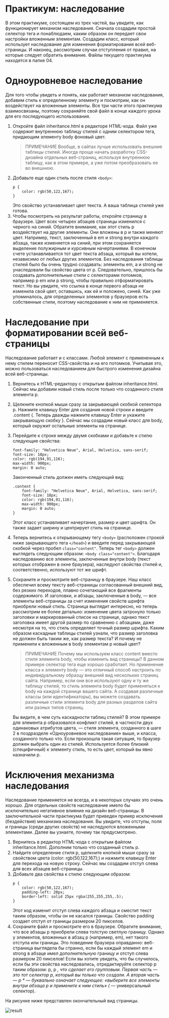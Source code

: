 # Практикум: наследование
В этом практикуме, состоящем из трех частей, вы увидите, как функционирует механизм наследования. Сначала создадим простой селектор тега и понаблюдаем, каким образом он передает свои настройки вложенным элементам. Создадим класс, который использует наследование для изменения форматирования всей веб-страницы. И наконец, рассмотрим случаи отступления от правил, на которые следует обратить внимание.
Файлы текущего практикума находятся в папке 04.
# Одноуровневое наследование
Для того чтобы увидеть и понять, как работает механизм наследования, добавим
стиль к определенному элементу и посмотрим, как он воздействует на вложенные
элементы. Все три части этого практикума взаимосвязаны, поэтому сохраняйте
свой файл в конце каждого урока для его последующего использования.
1. Откройте файл inheritance.html в редакторе HTML-кода.
Файл уже содержит внутреннюю таблицу стилей с одним селектором тега, придающим элементу body фоновый цвет.
    >ПРИМЕЧАНИЕ
    Вообще, в сайтах лучше использовать внешние таблицы стилей.
    Иногда проще начать разработку CSS-дизайна отдельных веб-страниц, используя внутреннюю таблицу, как в этом примере, а уже потом преобразовать ее во внешнюю.
2. Добавьте еще один стиль после стиля `<body>`:
    ```
    p {
        color: rgb(50,122,167);
    }
    ```
    Это свойство устанавливает цвет текста. А ваша таблица стилей уже готова.
3. Чтобы посмотреть на результат работы, откройте страницу в браузере.
Цвет всех четырех абзацев страницы изменился с черного на синий.
Обратите внимание, как этот стиль p воздействует на другие элементы. Они
вложены в p и также меняют цвет. Например, текст, заключенный в em и strong
внутри каждого абзаца, также изменяется на синий, при этом сохраняется выделение полужирным и курсивным начертаниями. В конечном счете устанавливается тот цвет текста абзаца, который вы хотели, независимо от любых других элементов.
Без наследования таблицы стилей было бы очень трудно создавать: элементы
em, a и strong не унаследовали бы свойство цвета от p. Следовательно, пришлось
бы создавать дополнительные стили с селекторами потомков, например p em или
p strong, чтобы правильно отформатировать текст.
Но вы увидите, что ссылка в конце первого абзаца не изменила свой цвет, оставшись,
как ей и положено, синей. Как уже упоминалось, для определенных элементов
у браузеров есть собственные стили, поэтому наследование к ним не применяется.
# Наследование при форматировании всей веб-страницы
Наследование работает и с классами. Любой элемент с примененным к нему стилем переносит CSS-свойства и на его потомков. Учитывая это, можно пользоваться наследованием для быстрого изменения дизайна всей веб-страницы.
1. Вернитесь к HTML-редактору с открытым файлом inheritance.html.
Сейчас мы добавим новый стиль после только что созданного стиля элемента p.
2. Щелкните кнопкой мыши сразу за закрывающей скобкой селектора p. Нажмите клавишу Enter для создания новой строки и введите .content {. Теперь дважды нажмите клавишу Enter и укажите закрывающую скобку }.
Сейчас мы создадим новый класс для body, который окружит остальные элементы на странице.
3. Перейдите к строке между двумя скобками и добавьте к стилю следующие свойства:
    ```
    font-family: "Helvetica Neue", Arial, Helvetica, sans-serif;
    font-size: 18px;
    color: rgb(194,91,116);
    max-width: 900px;
    margin: 0 auto;
    ```
    Законченный стиль должен иметь следующий вид:
    ```
    .content {
        font-family: "Helvetica Neue", Arial, Helvetica, sans-serif;
        font-size: 18px;
        color: rgb(194,91,116);
        max-width: 900px;
        margin: 0 auto;
    }
    ```
    Этот класс устанавливает начертание, размер и цвет шрифта. Он также задает
    ширину и центрирует стиль на странице.
4. Теперь вернитесь к открывающему тегу `<body>` (расположен строкой ниже закрывающего тега `</head>`) и введите перед закрывающей скобкой через пробел
`class="content"`. Теперь тег `<body>` должен выглядеть следующим образом: `<body class="content">`.
Благодаря наследованию все элементы, заключенные внутри body (текст которых отображен в окне браузера), наследуют свойства стилей и, соответственно, используют тот же шрифт.
5. Сохраните и просмотрите веб-страницу в браузере.
Наш класс обеспечил всему тексту веб-страницы согласованный внешний вид, без резких переходов, плавно сочетающий все фрагменты содержимого. И заголовки, и абзацы, заключенные в body, — все элементы веб-страницы за счет изменения свойств шрифта приобрели новый стиль.
Страница выглядит интересно, но теперь рассмотрим ее более детально: изменение цвета затронуло только заголовки и маркированный список на странице, однако текст заголовка имеет другой размер по сравнению с абзацами, даже несмотря на то, что стиль определяет точный размер шрифта. Каким образом каскадные таблицы
стилей узнали, что размер заголовка не должен быть таким же, как размер текста?
И почему не применили к вложенным в body элементам p новый цвет?
    >ПРИМЕЧАНИЕ
    Почему мы используем класс content вместо стиля элемента body, чтобы изменить вид страницы?
    В данном примере селектор тега еще хорошо сработает. Но применение класса к элементу body —
    это отличный способ настроить по индивидуальному образцу внешний вид нескольких страниц
    сайта. Например, если они все используют одну и ту же таблицу стилей, то стиль элемента body
    будет применяться к body на каждой странице вашего сайта. А создавая различные классы (или
    идентификаторы), вы можете создавать различные стили элемента body для разных разделов сайта
    или разных типов страниц.
    
    Вы видите, в чем суть каскадности таблиц стилей? В этом примере для элемента p образовался конфликт стилей, 
    в частности двух одинаковых атрибутов цвета, — стиля элемента, созданного в шаге 2 в поздразделе «Одноуровневое наследование» выше, и класса, созданного только что. 
    Если произошла такая ситуация,
    то браузер должен выбрать один из стилей. Используется более близкий (специфичный) к элементу стиль, то есть цвет, который вы явно назначили p. 
# Исключения механизма наследования
Наследование применяется не всегда, и в некоторых случаях это очень хорошо.
Для отдельных свойств наследование имело бы исключительно негативное влияние на дизайн веб-страницы. В заключительной части практикума будет приведен пример исключения (бездействия) механизма наследования. Вы увидите, что отступы, поля и границы (среди других свойств) не наследуются вложенными элементами. Далее вы узнаете, почему так предусмотрено.
1. Вернитесь в редактор HTML-кода с открытым файлом inheritance.html.
Дополним только что созданный стиль p.
2. Найдите определение стиля p, щелкните кнопкой мыши сразу за свойством цвета
(color: rgb(50,122,167);) и нажмите клавишу Enter для перехода на новую строку.
Сейчас мы создадим отступ слева для всех абзацев веб-страницы.
3. Добавьте два свойства к стилю следующим образом:
    ```
    p {
        color: rgb(50,122,167);
        padding-left: 20px;
        border-left: solid 25px rgba(255,255,255,.5);
    }
    ```
    Этот код изменит отступ слева каждого абзаца и сместит текст таким образом,
    чтобы он не касался границы. Свойство padding создает отступ от границы размером 20 пикселов.
4. Сохраните файл и просмотрите его в браузере.
Обратите внимание, что все абзацы p приобрели слева толстую светлую границу. Однако у элементов, вложенных в абзац p (например, em), нет такого отступа
или границы. Это поведение браузера оправданно: веб-страница выглядела бы странно, если бы каждый элемент em и strong в абзаце имел дополнительную границу и отступ слева размером 20 пикселов!
Если вы хотите увидеть, что бы случилось, если бы эти свойства наследовались,
отредактируйте селектор p таким образом: p, p *, что сделает его групповым.
Первая часть — это тот селектор p, который вы только что создали. А вторая
часть — p * — буквально означает следующее: «выберите все элементы внутри
абзаца p и примените к ним стиль» (* — универсальный селектор).

На рисунке ниже представлен окончательный вид страницы.

![result](https://github.com/julia9961/css-lessons/blob/master/04/result.png)

